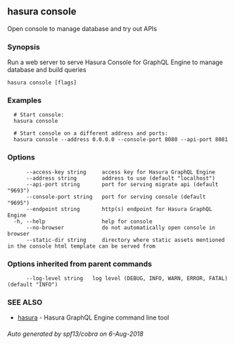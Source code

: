 ## hasura console

Open console to manage database and try out APIs

### Synopsis

Run a web server to serve Hasura Console for GraphQL Engine to manage database and build queries

```
hasura console [flags]
```

### Examples

```
  # Start console:
  hasura console

  # Start console on a different address and ports:
  hasura console --address 0.0.0.0 --console-port 8080 --api-port 8081
```

### Options

```
      --access-key string     access key for Hasura GraphQL Engine
      --address string        address to use (default "localhost")
      --api-port string       port for serving migrate api (default "9693")
      --console-port string   port for serving console (default "9695")
      --endpoint string       http(s) endpoint for Hasura GraphQL Engine
  -h, --help                  help for console
      --no-browser            do not automatically open console in browser
      --static-dir string     directory where static assets mentioned in the console html template can be served from
```

### Options inherited from parent commands

```
      --log-level string   log level (DEBUG, INFO, WARN, ERROR, FATAL) (default "INFO")
```

### SEE ALSO

* [hasura](hasura.md)	 - Hasura GraphQL Engine command line tool

###### Auto generated by spf13/cobra on 6-Aug-2018
